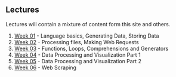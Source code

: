 ## Lectures

Lectures will contain a mixture of content form this site and others.

1. [Week 01](lectures/lectures.md) - Language basics, Generating Data, Storing Data
1. [Week 02](lectures/lectures.md) - Processing files, Making Web Requests
1. [Week 03](lectures/lectures.md) - Functions, Loops, Comprehensions and Generators
1. [Week 04](lectures/lectures.md) - Data Processing and Visualization Part 1
1. [Week 05](lectures/lectures.md) - Data Processing and Visualization Part 2
1. [Week 06](lectures/lectures.md) - Web Scraping
